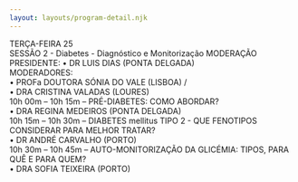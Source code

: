 ```yaml
---
layout: layouts/program-detail.njk
---
```

TERÇA-FEIRA 25    
SESSÃO 2 - Diabetes - Diagnóstico e Monitorização
MODERAÇÃO  
PRESIDENTE: 
• DR LUIS DIAS (PONTA DELGADA)    
MODERADORES:    
• PROFa DOUTORA SÓNIA DO VALE (LISBOA) /  
• DRA CRISTINA VALADAS (LOURES)  
10h 00m – 10h 15m – PRÉ-DIABETES: COMO ABORDAR?  
• DRA REGINA MEDEIROS (PONTA DELGADA)   
10h 15m – 10h 30m – DIABETES mellitus TIPO 2 - QUE FENOTIPOS CONSIDERAR PARA MELHOR TRATAR?    
• DR ANDRÉ CARVALHO (PORTO)  
10h 30m – 10h 45m – AUTO-MONITORIZAÇÃO DA GLICÉMIA: TIPOS, PARA QUÊ E PARA QUEM?    
• DRA SOFIA TEIXEIRA (PORTO)